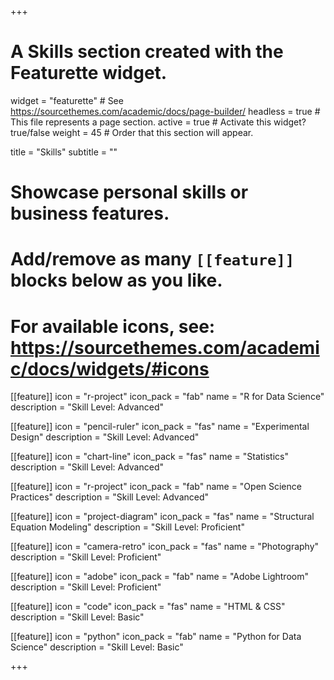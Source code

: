 +++
# A Skills section created with the Featurette widget.
widget = "featurette"  # See https://sourcethemes.com/academic/docs/page-builder/
headless = true  # This file represents a page section.
active = true  # Activate this widget? true/false
weight = 45  # Order that this section will appear.

title = "Skills"
subtitle = ""

# Showcase personal skills or business features.
# 
# Add/remove as many `[[feature]]` blocks below as you like.
# 
# For available icons, see: https://sourcethemes.com/academic/docs/widgets/#icons


[[feature]]
  icon = "r-project"
  icon_pack = "fab"
  name = "R for Data Science"
  description = "Skill Level: Advanced"
  
[[feature]]
  icon = "pencil-ruler"
  icon_pack = "fas"
  name = "Experimental Design"
  description = "Skill Level: Advanced"
  
[[feature]]
  icon = "chart-line"
  icon_pack = "fas"
  name = "Statistics"
  description = "Skill Level: Advanced"

[[feature]]
  icon = "r-project"
  icon_pack = "fab"
  name = "Open Science Practices"
  description = "Skill Level: Advanced"

[[feature]]
  icon = "project-diagram"
  icon_pack = "fas"
  name = "Structural Equation Modeling"
  description = "Skill Level: Proficient"  
  
[[feature]]
  icon = "camera-retro"
  icon_pack = "fas"
  name = "Photography"
  description = "Skill Level: Proficient"

[[feature]]
  icon = "adobe"
  icon_pack = "fab"
  name = "Adobe Lightroom"
  description = "Skill Level: Proficient"
  
[[feature]]
  icon = "code"
  icon_pack = "fas"
  name = "HTML & CSS"
  description = "Skill Level: Basic"

[[feature]]
  icon = "python"
  icon_pack = "fab"
  name = "Python for Data Science"
  description = "Skill Level: Basic"


+++
